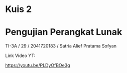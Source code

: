 # Kuis 2
# Pengujian Perangkat Lunak
TI-3A / 29 / 2041720183 / Satria Alief Pratama Sofyan

Link Video YT:

https://youtu.be/PLDyOfBOe3g
